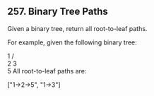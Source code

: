 ## 257. Binary Tree Paths

Given a binary tree, return all root-to-leaf paths.

For example, given the following binary tree:

   1
 /   \
2     3
 \
  5
All root-to-leaf paths are:

["1->2->5", "1->3"]
